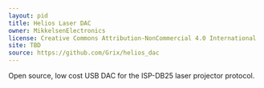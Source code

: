 ```yaml
---
layout: pid
title: Helios Laser DAC
owner: MikkelsenElectronics
license: Creative Commons Attribution-NonCommercial 4.0 International
site: TBD
source: https://github.com/Grix/helios_dac
---
```

Open source, low cost USB DAC for the ISP-DB25 laser projector protocol.